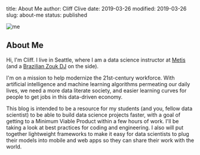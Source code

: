 title: About Me
author: Cliff Clive
date: 2019-03-26
modified: 2019-03-26
slug: about-me
status: published

![me]({static}/img/me_400x400.jpg)

## About Me

Hi, I'm Cliff.  I live in Seattle, where I am a data science instructor at [Metis](https://thisismetis.com) (and a [Brazilian Zouk DJ](https://www.mixcloud.com/dj-conxn/) on the side). 

I'm on a mission to help modernize the 21st-century workforce. With artificial intelligence and machine learning algorithms permeating our daily lives, we need a more data literate society, and easier learning curves for people to get jobs in this data-driven economy. 

This blog is intended to be a resource for my students (and you, fellow data scientist) to be able to build data science projects faster, with a goal of getting to a Minimum Viable Product within a few hours of work. I'll be taking a look at best practices for coding and engineering. I also will put together lightweight frameworks to make it easy for data scientists to plug their models into mobile and web apps so they can share their work with the world.


